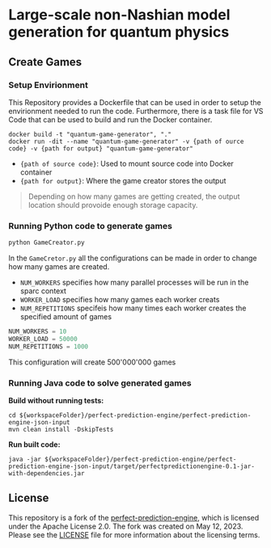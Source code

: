 # Large-scale non-Nashian model generation for quantum physics

## Create Games

### Setup Envirionment

This Repository provides a Dockerfile that can be used in order to setup the envirionment needed to run the code. Furthermore, there is a task file for VS Code that can be used to build and run the Docker container.

```shell
docker build -t "quantum-game-generator", "."
docker run -dit --name "quantum-game-generator" -v {path of ource code} -v {path for output} "quantum-game-generator"
```

- `{path of source code}`: Used to mount source code into Docker container
- `{path for output}`: Where the game creator stores the output

> Depending on how many games are getting created, the output location should provoide enough storage capacity.

### Running Python code to generate games

```python
python GameCreator.py
```

In the `GameCretor.py` all the configurations can be made in order to change how many games are created.

- `NUM_WORKERS` specifies how many parallel processes will be run in the sparc context
- `WORKER_LOAD` specifies how many games each worker creats
- `NUM_REPETITIONS` specifeis how many times each worker creates the specified amount of games

```python
NUM_WORKERS = 10
WORKER_LOAD = 50000
NUM_REPETITIONS = 1000
```

This configuration will create 500'000'000 games

### Running Java code to solve generated games

**Build without running tests:**

```shell
cd ${workspaceFolder}/perfect-prediction-engine/perfect-prediction-engine-json-input
mvn clean install -DskipTests
```

**Run built code:**

```shell
java -jar ${workspaceFolder}/perfect-prediction-engine/perfect-prediction-engine-json-input/target/perfectpredictionengine-0.1-jar-with-dependencies.jar
```

## License

This repository is a fork of the [perfect-prediction-engine](https://github.com/ghislainfourny/perfect-prediction-engine/tree/master), which is licensed under the Apache License 2.0. The fork was created on May 12, 2023. Please see the [LICENSE](https://github.com/ghislainfourny/perfect-prediction-engine/blob/master/LICENSE) file for more information about the licensing terms.
